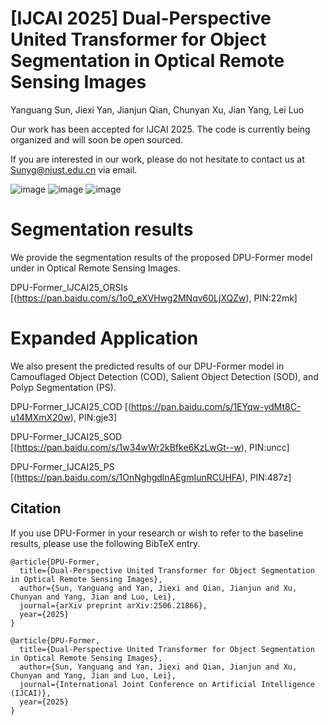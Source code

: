 # [IJCAI 2025] Dual-Perspective United Transformer for Object Segmentation in Optical Remote Sensing Images

Yanguang Sun, Jiexi Yan, Jianjun Qian, Chunyan Xu, Jian Yang, Lei Luo<br />

Our work has been accepted for IJCAI 2025. The code is currently being organized and will soon be open sourced.

If you are interested in our work, please do not hesitate to contact us at Sunyg@njust.edu.cn via email.


![image](https://github.com/user-attachments/assets/a58a7485-7ba1-4515-8b43-0b187baf3753)
![image](https://github.com/user-attachments/assets/ba87bca4-2d0e-4e3a-bf25-40bd41d86c54)
![image](https://github.com/user-attachments/assets/57885a97-4160-4cc5-8451-b66a24ac6c4f)


# Segmentation results

We provide the segmentation results of the proposed DPU-Former model under in Optical Remote Sensing Images.

DPU-Former_IJCAI25_ORSIs [(https://pan.baidu.com/s/1o0_eXVHwg2MNqv60LjXQZw), PIN:22mk] 


# Expanded Application

We also present the predicted results of our DPU-Former model in Camouflaged Object Detection (COD), Salient Object Detection (SOD), and Polyp Segmentation (PS).


DPU-Former_IJCAI25_COD [(https://pan.baidu.com/s/1EYqw-ydMt8C-u14MXmX20w), PIN:gje3] 

DPU-Former_IJCAI25_SOD [(https://pan.baidu.com/s/1w34wWr2kBfke6KzLwGt--w), PIN:uncc]

DPU-Former_IJCAI25_PS [(https://pan.baidu.com/s/1OnNghgdlnAEgmIunRCUHFA), PIN:487z]





## Citation

If you use DPU-Former in your research or wish to refer to the baseline results, please use the following BibTeX entry.

```
@article{DPU-Former,
  title={Dual-Perspective United Transformer for Object Segmentation in Optical Remote Sensing Images},
  author={Sun, Yanguang and Yan, Jiexi and Qian, Jianjun and Xu, Chunyan and Yang, Jian and Luo, Lei},
  journal={arXiv preprint arXiv:2506.21866},
  year={2025}
}
```

```
@article{DPU-Former,
  title={Dual-Perspective United Transformer for Object Segmentation in Optical Remote Sensing Images},
  author={Sun, Yanguang and Yan, Jiexi and Qian, Jianjun and Xu, Chunyan and Yang, Jian and Luo, Lei},
  journal={International Joint Conference on Artificial Intelligence (IJCAI)},
  year={2025}
}
```
